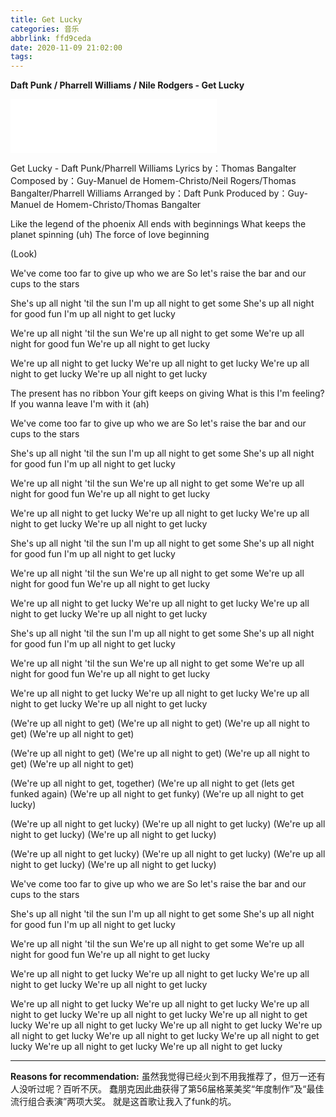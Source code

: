 ```yaml
---
title: Get Lucky
categories: 音乐
abbrlink: ffd9ceda
date: 2020-11-09 21:02:00
tags:
---
```

**Daft Punk / Pharrell Williams / Nile Rodgers - Get Lucky**
<iframe frameborder="no" border="0" marginwidth="0" marginheight="0" width=330 height=86 src="//music.163.com/outchain/player?type=2&id=26349642&auto=0&height=66"></iframe>

Get Lucky - Daft Punk/Pharrell Williams
Lyrics by：Thomas Bangalter
Composed by：Guy-Manuel de Homem-Christo/Neil Rogers/Thomas Bangalter/Pharrell Williams
Arranged by：Daft Punk
Produced by：Guy-Manuel de Homem-Christo/Thomas Bangalter

Like the legend of the phoenix
All ends with beginnings
What keeps the planet spinning (uh)
The force of love beginning

(Look)

We've come too far to give up who we are
So let's raise the bar and our cups to the stars

She's up all night 'til the sun
I'm up all night to get some
She's up all night for good fun
I'm up all night to get lucky

We're up all night 'til the sun
We're up all night to get some
We're up all night for good fun
We're up all night to get lucky

We're up all night to get lucky
We're up all night to get lucky
We're up all night to get lucky
We're up all night to get lucky

The present has no ribbon
Your gift keeps on giving
What is this I'm feeling?
If you wanna leave I'm with it (ah)

We've come too far to give up who we are
So let's raise the bar and our cups to the stars

She's up all night 'til the sun
I'm up all night to get some
She's up all night for good fun
I'm up all night to get lucky

We're up all night 'til the sun
We're up all night to get some
We're up all night for good fun
We're up all night to get lucky

We're up all night to get lucky
We're up all night to get lucky
We're up all night to get lucky
We're up all night to get lucky

She's up all night 'til the sun
I'm up all night to get some
She's up all night for good fun
I'm up all night to get lucky

We're up all night 'til the sun
We're up all night to get some
We're up all night for good fun
We're up all night to get lucky

We're up all night to get lucky
We're up all night to get lucky
We're up all night to get lucky
We're up all night to get lucky

She's up all night 'til the sun
I'm up all night to get some
She's up all night for good fun
I'm up all night to get lucky

We're up all night 'til the sun
We're up all night to get some
We're up all night for good fun
We're up all night to get lucky

We're up all night to get lucky
We're up all night to get lucky
We're up all night to get lucky
We're up all night to get lucky

(We're up all night to get)
(We're up all night to get)
(We're up all night to get)
(We're up all night to get)

(We're up all night to get)
(We're up all night to get)
(We're up all night to get)
(We're up all night to get)

(We're up all night to get, together)
(We're up all night to get (lets get funked again)
(We're up all night to get funky)
(We're up all night to get lucky)

(We're up all night to get lucky)
(We're up all night to get lucky)
(We're up all night to get lucky)
(We're up all night to get lucky)

(We're up all night to get lucky)
(We're up all night to get lucky)
(We're up all night to get lucky)
(We're up all night to get lucky)

We've come too far to give up who we are
So let's raise the bar and our cups to the stars

She's up all night 'til the sun
I'm up all night to get some
She's up all night for good fun
I'm up all night to get lucky

We're up all night 'til the sun
We're up all night to get some
We're up all night for good fun
We're up all night to get lucky

We're up all night to get lucky
We're up all night to get lucky
We're up all night to get lucky
We're up all night to get lucky

We're up all night to get lucky
We're up all night to get lucky
We're up all night to get lucky
We're up all night to get lucky
We're up all night to get lucky
We're up all night to get lucky
We're up all night to get lucky
We're up all night to get lucky
We're up all night to get lucky
We're up all night to get lucky
We're up all night to get lucky
We're up all night to get lucky

---
**Reasons for recommendation:** 
虽然我觉得已经火到不用我推荐了，但万一还有人没听过呢？百听不厌。
蠢朋克因此曲获得了第56届格莱美奖“年度制作”及“最佳流行组合表演”两项大奖。
就是这首歌让我入了funk的坑。

